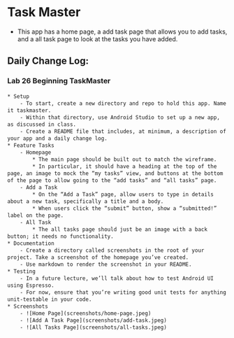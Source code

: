 # Task Master
* This app has a home page, a add task page that allows you to add tasks, and a all task page to look at the tasks you have added.

## Daily Change Log:
### Lab 26 Beginning TaskMaster
    * Setup
        - To start, create a new directory and repo to hold this app. Name it taskmaster.
        - Within that directory, use Android Studio to set up a new app, as discussed in class.
        - Create a README file that includes, at minimum, a description of your app and a daily change log.
    * Feature Tasks
        - Homepage
            * The main page should be built out to match the wireframe.
            * In particular, it should have a heading at the top of the page, an image to mock the “my tasks” view, and buttons at the bottom of the page to allow going to the “add tasks” and “all tasks” page.
        - Add a Task
            * On the “Add a Task” page, allow users to type in details about a new task, specifically a title and a body.
            * When users click the “submit” button, show a “submitted!” label on the page.
        - All Task
            * The all tasks page should just be an image with a back button; it needs no functionality.
    * Documentation
        - Create a directory called screenshots in the root of your project. Take a screenshot of the homepage you’ve created.
        - Use markdown to render the screenshot in your README.
    * Testing
        - In a future lecture, we’ll talk about how to test Android UI using Espresso.
        - For now, ensure that you’re writing good unit tests for anything unit-testable in your code.
    * Screenshots
        - ![Home Page](screenshots/home-page.jpeg)
        - ![Add A Task Page](screenshots/add-task.jpeg)
        - ![All Tasks Page](screenshots/all-tasks.jpeg)

